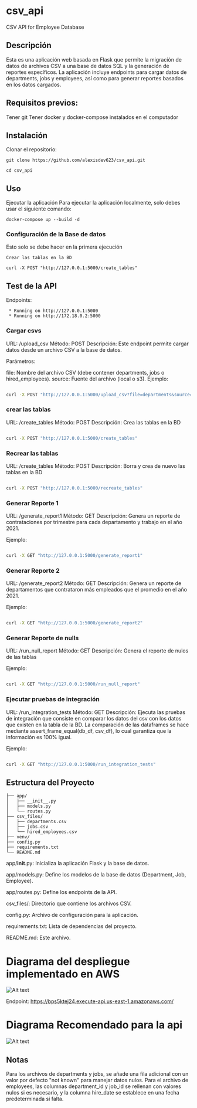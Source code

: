 # csv_api
CSV API for Employee Database

## Descripción

Esta es una aplicación web basada en Flask que permite la migración de datos de archivos CSV a una base de datos SQL y la generación de reportes específicos. La aplicación incluye endpoints para cargar datos de departments, jobs y employees, así como para generar reportes basados en los datos cargados.


## Requisitos previos:

Tener git
Tener docker y docker-compose instalados en el computador




## Instalación
Clonar el repositorio:

```
git clone https://github.com/alexisdev623/csv_api.git

cd csv_api
```

## Uso
Ejecutar la aplicación
Para ejecutar la aplicación localmente, solo debes usar el siguiente comando:
```
docker-compose up --build -d

```

### Configuración de la Base de datos
Esto solo se debe hacer en la primera ejecución
```
Crear las tablas en la BD

curl -X POST "http://127.0.0.1:5000/create_tables"
```


## Test de la API

Endpoints:
```
 * Running on http://127.0.0.1:5000
 * Running on http://172.18.0.2:5000
```

### Cargar csvs
URL: /upload_csv
Método: POST
Descripción: Este endpoint permite cargar datos desde un archivo CSV a la base de datos.

Parámetros:

file: Nombre del archivo CSV (debe contener departments, jobs o hired_employees).
source: Fuente del archivo (local o s3).
Ejemplo:

```bash

curl -X POST "http://127.0.0.1:5000/upload_csv?file=departments&source=local"
```

### crear las tablas
URL: /create_tables
Método: POST
Descripción: Crea las tablas en la BD

```bash

curl -X POST "http://127.0.0.1:5000/create_tables"
```

### Recrear las tablas
URL: /create_tables
Método: POST
Descripción: Borra y crea de nuevo las tablas en la BD

```bash

curl -X POST "http://127.0.0.1:5000/recreate_tables"
```


### Generar Reporte 1
URL: /generate_report1
Método: GET
Descripción: Genera un reporte de contrataciones por trimestre para cada departamento y trabajo en el año 2021.

Ejemplo:

```bash

curl -X GET "http://127.0.0.1:5000/generate_report1"
```


### Generar Reporte 2
URL: /generate_report2
Método: GET
Descripción: Genera un reporte de departamentos que contrataron más empleados que el promedio en el año 2021.

Ejemplo:

```bash

curl -X GET "http://127.0.0.1:5000/generate_report2"
```


### Generar Reporte de nulls
URL: /run_null_report
Método: GET
Descripción: Genera el reporte de nulos de las tablas

Ejemplo:

```bash

curl -X GET "http://127.0.0.1:5000/run_null_report"
```


### Ejecutar pruebas de integración
URL: /run_integration_tests
Método: GET
Descripción: Ejecuta las pruebas de integración que consiste en comparar los datos del csv con los datos que existen en la tabla de la BD.
La comparación de las dataframes se hace mediante assert_frame_equal(db_df, csv_df), lo cual garantiza que la información es 100% igual.

Ejemplo:

```bash

curl -X GET "http://127.0.0.1:5000/run_integration_tests"
```





## Estructura del Proyecto
```
├── app/
│   ├── __init__.py
│   ├── models.py
│   └── routes.py
├── csv_files/
│   ├── departments.csv
│   ├── jobs.csv
│   └── hired_employees.csv
├── venv/
├── config.py
├── requirements.txt
└── README.md
```

app/__init__.py: Inicializa la aplicación Flask y la base de datos.

app/models.py: Define los modelos de la base de datos (Department, Job, Employee).

app/routes.py: Define los endpoints de la API.

csv_files/: Directorio que contiene los archivos CSV.

config.py: Archivo de configuración para la aplicación.

requirements.txt: Lista de dependencias del proyecto.

README.md: Este archivo.



# Diagrama del despliegue implementado en AWS

![Alt text](images/arquitecture.png?raw=true "Title")

Endpoint: https://bps5ktej24.execute-api.us-east-1.amazonaws.com/


# Diagrama Recomendado para la api

![Alt text](images/recommended_architecture.png?raw=true "Title")

## Notas
Para los archivos de departments y jobs, se añade una fila adicional con un valor por defecto "not known" para manejar datos nulos.
Para el archivo de employees, las columnas department_id y job_id se rellenan con valores nulos si es necesario, y la columna hire_date se establece en una fecha predeterminada si falta.
